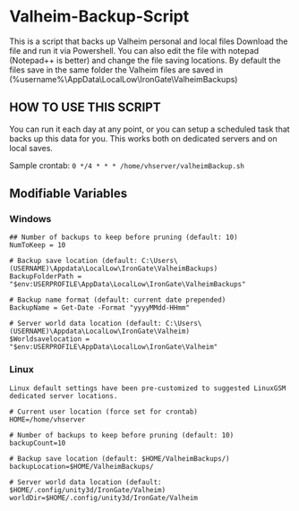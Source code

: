 # Valheim-Backup-Script
This is a script that backs up Valheim personal and local files
Download the file and run it via Powershell. 
You can also edit the file with notepad (Notepad++ is better) and change the file saving locations. 
By default the files save in the same folder the Valheim files are saved in (%username%\AppData\LocalLow\IronGate\ValheimBackups)

## HOW TO USE THIS SCRIPT

You can run it each day at any point, or you can setup a scheduled task that backs up this data for you. This works both on dedicated servers and on local saves. 

Sample crontab:
`0 */4 * * * /home/vhserver/valheimBackup.sh`

## Modifiable Variables

### Windows

```
## Number of backups to keep before pruning (default: 10)
NumToKeep = 10

# Backup save location (default: C:\Users\(USERNAME)\Appdata\LocalLow\IronGate\ValheimBackups)
BackupFolderPath = "$env:USERPROFILE\AppData\LocalLow\IronGate\ValheimBackups"

# Backup name format (default: current date prepended)
BackupName = Get-Date -Format "yyyyMMdd-HHmm"

# Server world data location (default: C:\Users\(USERNAME)\Appdata\LocalLow\IronGate\Valheim)
$Worldsavelocation = "$env:USERPROFILE\AppData\LocalLow\IronGate\Valheim"
```

### Linux

```
Linux default settings have been pre-customized to suggested LinuxGSM dedicated server locations.

# Current user location (force set for crontab)
HOME=/home/vhserver

# Number of backups to keep before pruning (default: 10)
backupCount=10

# Backup save location (default: $HOME/ValheimBackups/)
backupLocation=$HOME/ValheimBackups/

# Server world data location (default: $HOME/.config/unity3d/IronGate/Valheim)
worldDir=$HOME/.config/unity3d/IronGate/Valheim
```

